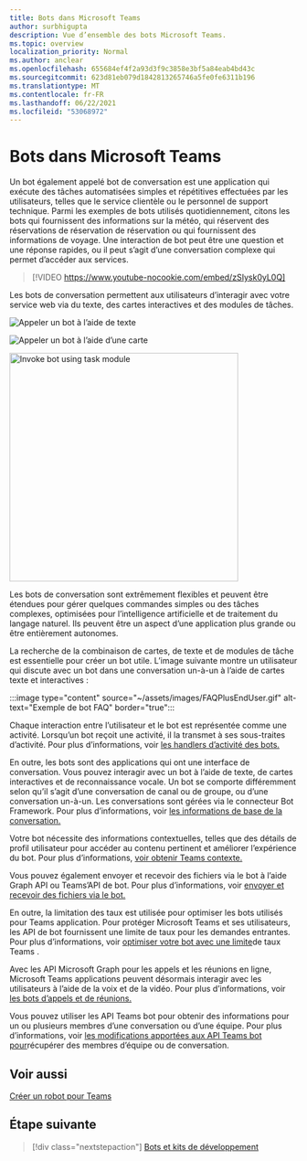 ```yaml
---
title: Bots dans Microsoft Teams
author: surbhigupta
description: Vue d’ensemble des bots Microsoft Teams.
ms.topic: overview
localization_priority: Normal
ms.author: anclear
ms.openlocfilehash: 655684ef4f2a93d3f9c3858e3bf5a84eab4bd43c
ms.sourcegitcommit: 623d81eb079d1842813265746a5fe0fe6311b196
ms.translationtype: MT
ms.contentlocale: fr-FR
ms.lasthandoff: 06/22/2021
ms.locfileid: "53068972"
---
```

# <a name="bots-in-microsoft-teams"></a>Bots dans Microsoft Teams

Un bot également appelé bot de conversation est une application qui exécute des tâches automatisées simples et répétitives effectuées par les utilisateurs, telles que le service clientèle ou le personnel de support technique. Parmi les exemples de bots utilisés quotidiennement, citons les bots qui fournissent des informations sur la météo, qui réservent des réservations de réservation de réservation ou qui fournissent des informations de voyage. Une interaction de bot peut être une question et une réponse rapides, ou il peut s’agit d’une conversation complexe qui permet d’accéder aux services.

> [!VIDEO https://www.youtube-nocookie.com/embed/zSIysk0yL0Q]

Les bots de conversation permettent aux utilisateurs d’interagir avec votre service web via du texte, des cartes interactives et des modules de tâches.

![Appeler un bot à l’aide de texte](~/assets/images/invokebotwithtext.png)

![Appeler un bot à l’aide d’une carte](~/assets/images/invokebotwithcard.png)

<img src="~/assets/images/task-module-example.png" alt="Invoke bot using task module" width="400"/>

Les bots de conversation sont extrêmement flexibles et peuvent être étendues pour gérer quelques commandes simples ou des tâches complexes, optimisées pour l’intelligence artificielle et de traitement du langage naturel. Ils peuvent être un aspect d’une application plus grande ou être entièrement autonomes.

La recherche de la combinaison de cartes, de texte et de modules de tâche est essentielle pour créer un bot utile. L’image suivante montre un utilisateur qui discute avec un bot dans une conversation un-à-un à l’aide de cartes texte et interactives :

:::image type="content" source="~/assets/images/FAQPlusEndUser.gif" alt-text="Exemple de bot FAQ" border="true":::

Chaque interaction entre l’utilisateur et le bot est représentée comme une activité. Lorsqu’un bot reçoit une activité, il la transmet à ses sous-traites d’activité. Pour plus d’informations, voir [les handlers d’activité des bots.](~/bots/bot-basics.md) 

En outre, les bots sont des applications qui ont une interface de conversation. Vous pouvez interagir avec un bot à l’aide de texte, de cartes interactives et de reconnaissance vocale. Un bot se comporte différemment selon qu’il s’agit d’une conversation de canal ou de groupe, ou d’une conversation un-à-un. Les conversations sont gérées via le connecteur Bot Framework. Pour plus d’informations, voir [les informations de base de la conversation.](~/bots/how-to/conversations/conversation-basics.md)

Votre bot nécessite des informations contextuelles, telles que des détails de profil utilisateur pour accéder au contenu pertinent et améliorer l’expérience du bot. Pour plus d’informations, [voir obtenir Teams contexte.](~/bots/how-to/get-teams-context.md) 

Vous pouvez également envoyer et recevoir des fichiers via le bot à l’aide Graph API ou Teams’API de bot. Pour plus d’informations, voir [envoyer et recevoir des fichiers via le bot.](~/bots/how-to/bots-filesv4.md)

En outre, la limitation des taux est utilisée pour optimiser les bots utilisés pour Teams application. Pour protéger Microsoft Teams et ses utilisateurs, les API de bot fournissent une limite de taux pour les demandes entrantes. Pour plus d’informations, voir [optimiser votre bot avec une limite](~/bots/how-to/rate-limit.md)de taux Teams .

Avec les API Microsoft Graph pour les appels et les réunions en ligne, Microsoft Teams applications peuvent désormais interagir avec les utilisateurs à l’aide de la voix et de la vidéo. Pour plus d’informations, voir [les bots d’appels et de réunions.](~/bots/calls-and-meetings/calls-meetings-bots-overview.md) 

Vous pouvez utiliser les API Teams bot pour obtenir des informations pour un ou plusieurs membres d’une conversation ou d’une équipe. Pour plus d’informations, voir [les modifications apportées aux API Teams bot pour](~/resources/team-chat-member-api-changes.md)récupérer des membres d’équipe ou de conversation.

## <a name="see-also"></a>Voir aussi

[Créer un robot pour Teams](~/bots/how-to/create-a-bot-for-teams.md)

## <a name="next-step"></a>Étape suivante

> [!div class="nextstepaction"]
> [Bots et kits de développement](~/bots/bot-features.md)
